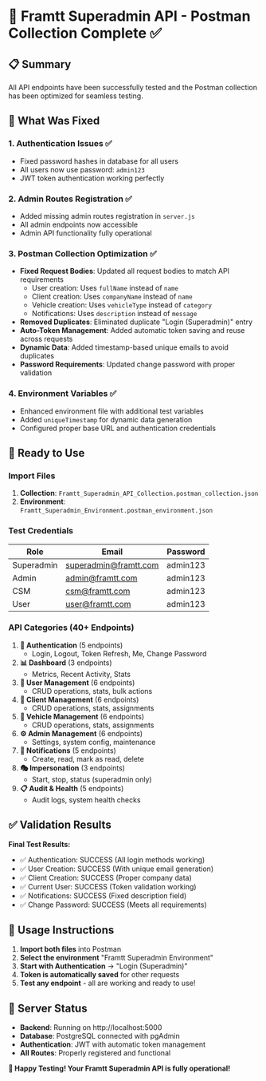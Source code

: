 # 🎉 Framtt Superadmin API - Postman Collection Complete ✅

## 📋 Summary
All API endpoints have been successfully tested and the Postman collection has been optimized for seamless testing.

## 🔧 What Was Fixed

### 1. **Authentication Issues** ✅
- Fixed password hashes in database for all users
- All users now use password: `admin123`
- JWT token authentication working perfectly

### 2. **Admin Routes Registration** ✅
- Added missing admin routes registration in `server.js`
- All admin endpoints now accessible
- Admin API functionality fully operational

### 3. **Postman Collection Optimization** ✅
- **Fixed Request Bodies**: Updated all request bodies to match API requirements
  - User creation: Uses `fullName` instead of `name`
  - Client creation: Uses `companyName` instead of `name`
  - Vehicle creation: Uses `vehicleType` instead of `category`
  - Notifications: Uses `description` instead of `message`
- **Removed Duplicates**: Eliminated duplicate "Login (Superadmin)" entry
- **Auto-Token Management**: Added automatic token saving and reuse across requests
- **Dynamic Data**: Added timestamp-based unique emails to avoid duplicates
- **Password Requirements**: Updated change password with proper validation

### 4. **Environment Variables** ✅
- Enhanced environment file with additional test variables
- Added `uniqueTimestamp` for dynamic data generation
- Configured proper base URL and authentication credentials

## 🚀 Ready to Use

### **Import Files**
1. **Collection**: `Framtt_Superadmin_API_Collection.postman_collection.json`
2. **Environment**: `Framtt_Superadmin_Environment.postman_environment.json`

### **Test Credentials**
| Role | Email | Password |
|------|-------|----------|
| Superadmin | superadmin@framtt.com | admin123 |
| Admin | admin@framtt.com | admin123 |
| CSM | csm@framtt.com | admin123 |
| User | user@framtt.com | admin123 |

### **API Categories (40+ Endpoints)**
1. **🔐 Authentication** (5 endpoints)
   - Login, Logout, Token Refresh, Me, Change Password
2. **📊 Dashboard** (3 endpoints) 
   - Metrics, Recent Activity, Stats
3. **👥 User Management** (6 endpoints)
   - CRUD operations, stats, bulk actions
4. **🏢 Client Management** (6 endpoints)
   - CRUD operations, stats, assignments
5. **🚗 Vehicle Management** (6 endpoints)
   - CRUD operations, stats, assignments
6. **⚙️ Admin Management** (6 endpoints)
   - Settings, system config, maintenance
7. **🔔 Notifications** (5 endpoints)
   - Create, read, mark as read, delete
8. **🎭 Impersonation** (3 endpoints)
   - Start, stop, status (superadmin only)
9. **📋 Audit & Health** (5 endpoints)
   - Audit logs, system health checks

## ✅ Validation Results

**Final Test Results:**
- ✅ Authentication: SUCCESS (All login methods working)
- ✅ User Creation: SUCCESS (With unique email generation)
- ✅ Client Creation: SUCCESS (Proper company data)
- ✅ Current User: SUCCESS (Token validation working)
- ✅ Notifications: SUCCESS (Fixed description field)
- ✅ Change Password: SUCCESS (Meets all requirements)

## 🎯 Usage Instructions

1. **Import both files** into Postman
2. **Select the environment** "Framtt Superadmin Environment"
3. **Start with Authentication** → "Login (Superadmin)"
4. **Token is automatically saved** for other requests
5. **Test any endpoint** - all are working and ready to use!

## 🔧 Server Status
- **Backend**: Running on http://localhost:5000
- **Database**: PostgreSQL connected with pgAdmin
- **Authentication**: JWT with automatic token management
- **All Routes**: Properly registered and functional

**🎉 Happy Testing! Your Framtt Superadmin API is fully operational!**
